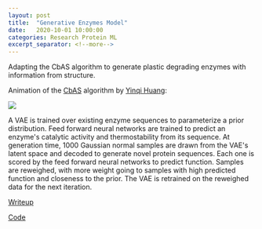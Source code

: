 ```yaml
---
layout: post
title:  "Generative Enzymes Model"
date:   2020-10-01 10:00:00
categories: Research Protein ML
excerpt_separator: <!--more-->
---
```


Adapting the CbAS algorithm to generate plastic degrading enzymes with information from structure.

<!--more-->

Animation of the <a href="https://arxiv.org/abs/1901.10060">CbAS</a> algorithm by <a href="https://github.com/yinqihuang">Yinqi Huang</a>:

<img src="/assets/images/cbas_smooth.gif">

A VAE is trained over existing enzyme sequences to parameterize a prior distribution. Feed forward neural networks are trained to predict an enzyme's catalytic activity and thermostability from its sequence. At generation time, 1000 Gaussian normal samples are drawn from the VAE's latent space and decoded to generate novel protein sequences. Each one is scored by the feed forward neural networks to predict function. Samples are reweighed, with more weight going to samples with high predicted function and closeness to the prior. The VAE is retrained on the reweighed data for the next iteration.

<a href="https://hackmd.io/yQ5gq3cMSxuWYFBw472h8g?view">Writeup</a>

<a href="https://colab.research.google.com/drive/1YUHtklaLW1LlCSHCYiE0PrTj85vzNLwa?usp=sharing">Code</a>